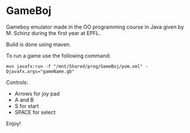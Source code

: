 # GameBoj

Gameboy emulator made in the OO programming course in Java given by M. Schinz during the first year at EPFL.

Build is done using maven.

To run a game use the following command:

```mvn javafx:run -f "/mnt/Shared/prog/GameBoj/pom.xml" -Djavafx.args="gameName.gb"```

Controls:
* Arrows for joy pad
* A and B
* S for start
* SPACE for select

Enjoy!